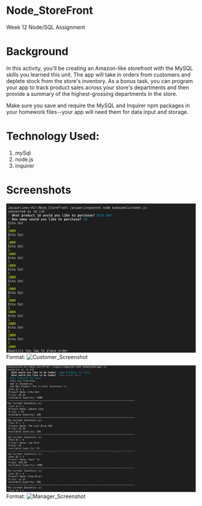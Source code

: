 # Node_StoreFront
Week 12 Node/SQL Assignment

# Background
In this activity, you'll be creating an Amazon-like storefront with the MySQL skills you learned this unit. The app will take in orders from customers and deplete stock from the store's inventory. As a bonus task, you can program your app to track product sales across your store's departments and then provide a summary of the highest-grossing departments in the store.

Make sure you save and require the MySQL and Inquirer npm packages in your homework files--your app will need them for data input and storage.

# Technology Used: 
1. mySql
1. node.js
1. inquirer

# Screenshots
![Customer View](/assets/images/nodeCustomer_screenshot.png)
Format: ![Customer_Screenshot](url)

![Manager View](/assets/images/nodeManager_Inventory_screenshot.png)
Format: ![Manager_Screenshot](url)

